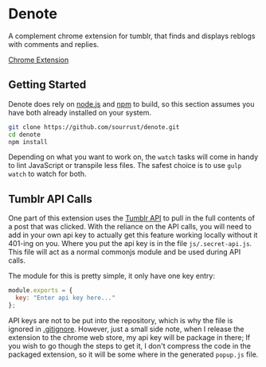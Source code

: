 # Denote

A complement chrome extension for tumblr, that finds and displays
reblogs with comments and replies.

[Chrome Extension][1]

## Getting Started

Denote does rely on [node.js][2] and [npm][3] to build, so this section
assumes you have both already installed on your system.

```bash
git clone https://github.com/sourrust/denote.git
cd denote
npm install
```

Depending on what you want to work on, the `watch` tasks will come in
handy to lint JavaScript or transpile less files. The safest choice is
to use `gulp watch` to watch for both.

## Tumblr API Calls

One part of this extension uses the [Tumblr API][4] to pull in the full
contents of a post that was clicked. With the reliance on the API calls,
you will need to add in your own api key to actually get this feature
working locally without it 401-ing on you. Where you put the api key is
in the file `js/.secret-api.js`. This file will act as a normal commonjs
module and be used during API calls.

The module for this is pretty simple, it only have one key entry:

```javascript
module.exports = {
  key: "Enter api key here..."
};
```

API keys are not to be put into the repository, which is why the file is
ignored in [.gitignore][5]. However, just a small side note, when I
release the extension to the chrome web store, my api key will be
package in there; If you wish to go though the steps to get it, I don't
compress the code in the packaged extension, so it will be some where in
the generated `popup.js` file.

[1]: https://chrome.google.com/webstore/detail/denote/ibfbkmghalfjcfeoocejnhhenidpgnbg
[2]: http://nodejs.org/
[3]: https://npmjs.org/
[4]: http://www.tumblr.com/docs/en/api/v2
[5]: https://github.com/sourrust/denote/blob/master/.gitignore
